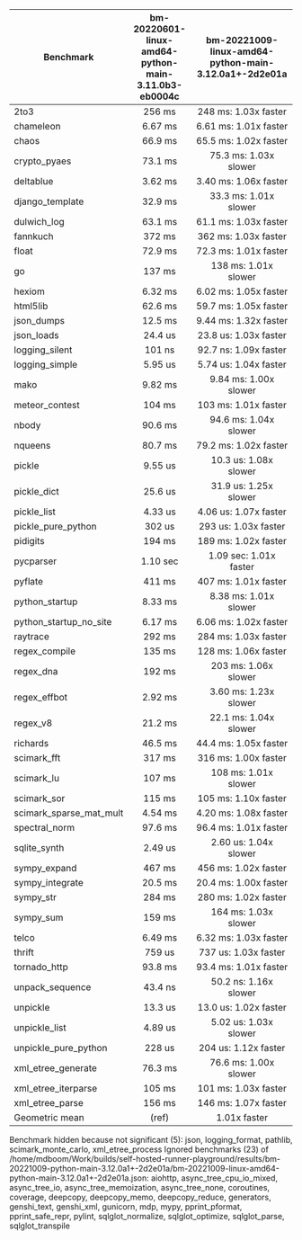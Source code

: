 | Benchmark               | bm-20220601-linux-amd64-python-main-3.11.0b3-eb0004c | bm-20221009-linux-amd64-python-main-3.12.0a1+-2d2e01a |
|-------------------------|:----------------------------------------------------:|:-----------------------------------------------------:|
| 2to3                    | 256 ms                                               | 248 ms: 1.03x faster                                  |
| chameleon               | 6.67 ms                                              | 6.61 ms: 1.01x faster                                 |
| chaos                   | 66.9 ms                                              | 65.5 ms: 1.02x faster                                 |
| crypto_pyaes            | 73.1 ms                                              | 75.3 ms: 1.03x slower                                 |
| deltablue               | 3.62 ms                                              | 3.40 ms: 1.06x faster                                 |
| django_template         | 32.9 ms                                              | 33.3 ms: 1.01x slower                                 |
| dulwich_log             | 63.1 ms                                              | 61.1 ms: 1.03x faster                                 |
| fannkuch                | 372 ms                                               | 362 ms: 1.03x faster                                  |
| float                   | 72.9 ms                                              | 72.3 ms: 1.01x faster                                 |
| go                      | 137 ms                                               | 138 ms: 1.01x slower                                  |
| hexiom                  | 6.32 ms                                              | 6.02 ms: 1.05x faster                                 |
| html5lib                | 62.6 ms                                              | 59.7 ms: 1.05x faster                                 |
| json_dumps              | 12.5 ms                                              | 9.44 ms: 1.32x faster                                 |
| json_loads              | 24.4 us                                              | 23.8 us: 1.03x faster                                 |
| logging_silent          | 101 ns                                               | 92.7 ns: 1.09x faster                                 |
| logging_simple          | 5.95 us                                              | 5.74 us: 1.04x faster                                 |
| mako                    | 9.82 ms                                              | 9.84 ms: 1.00x slower                                 |
| meteor_contest          | 104 ms                                               | 103 ms: 1.01x faster                                  |
| nbody                   | 90.6 ms                                              | 94.6 ms: 1.04x slower                                 |
| nqueens                 | 80.7 ms                                              | 79.2 ms: 1.02x faster                                 |
| pickle                  | 9.55 us                                              | 10.3 us: 1.08x slower                                 |
| pickle_dict             | 25.6 us                                              | 31.9 us: 1.25x slower                                 |
| pickle_list             | 4.33 us                                              | 4.06 us: 1.07x faster                                 |
| pickle_pure_python      | 302 us                                               | 293 us: 1.03x faster                                  |
| pidigits                | 194 ms                                               | 189 ms: 1.02x faster                                  |
| pycparser               | 1.10 sec                                             | 1.09 sec: 1.01x faster                                |
| pyflate                 | 411 ms                                               | 407 ms: 1.01x faster                                  |
| python_startup          | 8.33 ms                                              | 8.38 ms: 1.01x slower                                 |
| python_startup_no_site  | 6.17 ms                                              | 6.06 ms: 1.02x faster                                 |
| raytrace                | 292 ms                                               | 284 ms: 1.03x faster                                  |
| regex_compile           | 135 ms                                               | 128 ms: 1.06x faster                                  |
| regex_dna               | 192 ms                                               | 203 ms: 1.06x slower                                  |
| regex_effbot            | 2.92 ms                                              | 3.60 ms: 1.23x slower                                 |
| regex_v8                | 21.2 ms                                              | 22.1 ms: 1.04x slower                                 |
| richards                | 46.5 ms                                              | 44.4 ms: 1.05x faster                                 |
| scimark_fft             | 317 ms                                               | 316 ms: 1.00x faster                                  |
| scimark_lu              | 107 ms                                               | 108 ms: 1.01x slower                                  |
| scimark_sor             | 115 ms                                               | 105 ms: 1.10x faster                                  |
| scimark_sparse_mat_mult | 4.54 ms                                              | 4.20 ms: 1.08x faster                                 |
| spectral_norm           | 97.6 ms                                              | 96.4 ms: 1.01x faster                                 |
| sqlite_synth            | 2.49 us                                              | 2.60 us: 1.04x slower                                 |
| sympy_expand            | 467 ms                                               | 456 ms: 1.02x faster                                  |
| sympy_integrate         | 20.5 ms                                              | 20.4 ms: 1.00x faster                                 |
| sympy_str               | 284 ms                                               | 280 ms: 1.02x faster                                  |
| sympy_sum               | 159 ms                                               | 164 ms: 1.03x slower                                  |
| telco                   | 6.49 ms                                              | 6.32 ms: 1.03x faster                                 |
| thrift                  | 759 us                                               | 737 us: 1.03x faster                                  |
| tornado_http            | 93.8 ms                                              | 93.4 ms: 1.01x faster                                 |
| unpack_sequence         | 43.4 ns                                              | 50.2 ns: 1.16x slower                                 |
| unpickle                | 13.3 us                                              | 13.0 us: 1.02x faster                                 |
| unpickle_list           | 4.89 us                                              | 5.02 us: 1.03x slower                                 |
| unpickle_pure_python    | 228 us                                               | 204 us: 1.12x faster                                  |
| xml_etree_generate      | 76.3 ms                                              | 76.6 ms: 1.00x slower                                 |
| xml_etree_iterparse     | 105 ms                                               | 101 ms: 1.03x faster                                  |
| xml_etree_parse         | 156 ms                                               | 146 ms: 1.07x faster                                  |
| Geometric mean          | (ref)                                                | 1.01x faster                                          |

Benchmark hidden because not significant (5): json, logging_format, pathlib, scimark_monte_carlo, xml_etree_process
Ignored benchmarks (23) of /home/mdboom/Work/builds/self-hosted-runner-playground/results/bm-20221009-python-main-3.12.0a1+-2d2e01a/bm-20221009-linux-amd64-python-main-3.12.0a1+-2d2e01a.json: aiohttp, async_tree_cpu_io_mixed, async_tree_io, async_tree_memoization, async_tree_none, coroutines, coverage, deepcopy, deepcopy_memo, deepcopy_reduce, generators, genshi_text, genshi_xml, gunicorn, mdp, mypy, pprint_pformat, pprint_safe_repr, pylint, sqlglot_normalize, sqlglot_optimize, sqlglot_parse, sqlglot_transpile
